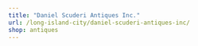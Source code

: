 ```yaml
---
title: "Daniel Scuderi Antiques Inc."
url: /long-island-city/daniel-scuderi-antiques-inc/
shop: antiques
---
```

